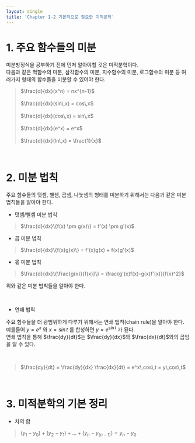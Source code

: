 ```yaml
---
layout: single
title: 'Chapter 1-2 기본적으로 필요한 미적분학'
---
```


# 1. 주요 함수들의 미분

미분방정식을 공부하기 전에 먼저 알아야할 것은 미적분학이다.  
다음과 같은 멱함수의 미분, 삼각함수의 미분, 지수함수의 미분, 로그함수의 미분 등 여러가지 형태의 함수들을 미분할 수 있어야 한다.  
   
>$\frac{d}{dx}(x^n) = nx^{n-1}$ <br>       
>$\frac{d}{dx}(sin\,x) = cos\,x$<br>      
>$\frac{d}{dx}(cos\,x) = sin\,x$<br>     
>$\frac{d}{dx}(e^x) = e^x$      <br>           
>$\frac{d}{dx}(ln\,x) = \frac{1}{x}$  

<br>

# 2. 미분 법칙

주요 함수들의 덧셈, 뺼셈, 곱셈, 나눗셈의 형태를 미분하기 위해서는 다음과 같은 미분 법칙들을 알아야 한다.

- 덧셈/뺼셈 미분 법칙   

>$\frac{d}{dx}\{f(x) \pm g(x)\} = f'(x) \pm g'(x)$

- 곱 미분 법칙  

>$\frac{d}{dx}\{f(x)g(x)\} = f'(x)g(x) + f(x)g'(x)$

- 몫 미분 법칙 

>$\frac{d}{dx}\{\frac{g(x)}{f(x)}\} = \frac{g'(x)f(x)-g(x)f'(x)}{f(x)^2}$

위와 같은 미분 법칙들을 알아야 한다.

<br>

- 연쇄 법칙
  
주요 함수들을 더 광범위하게 다루기 위해서는 연쇄 법칙(chain rule)을 알아야 한다.
예를들어 $y = e^x$ 와 $x = sin\, t$ 를 합성하면 $y = e^{sin \, t}$ 가 된다.   
연쇄 법칙을 통해 $\frac{dy}{dt}$는 $\frac{dy}{dx}$와 $\frac{dx}{dt}$와의 곱임을 알 수 있다. 

<br>

>$\frac{dy}{dt} = \frac{dy}{dx} \frac{dx}{dt} = e^x\,cos\,t = y\,cos\,t$

<br>

# 3. 미적분학의 기본 정리

- 차의 합 <br>
>$(y_1 - y_0) + (y_2 - y_1) + ... + (y_n - y_(n-1)) = y_n - y_0$